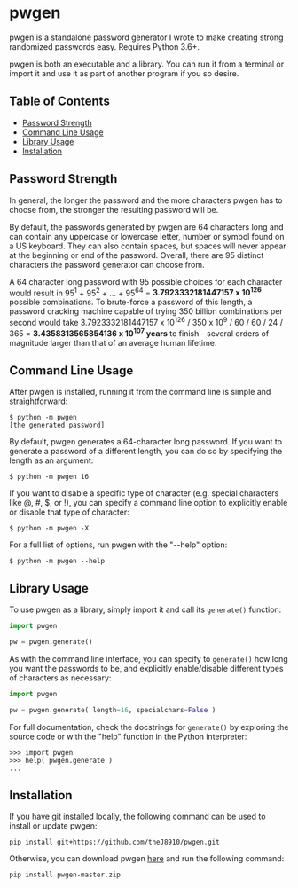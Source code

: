 pwgen
=====

pwgen is a standalone password generator I wrote to make creating strong randomized passwords easy. Requires Python 3.6+.

pwgen is both an executable and a library. You can run it from a terminal or import it and use it as part of another program if you so desire.

Table of Contents
-----------------
* [Password Strength](#password-strength)
* [Command Line Usage](#command-line-usage)
* [Library Usage](#library-usage)
* [Installation](#installation)

Password Strength
-----------------
In general, the longer the password and the more characters pwgen has to choose from, the stronger the resulting password will be.

By default, the passwords generated by pwgen are 64 characters long and can contain any uppercase or lowercase letter, number or symbol found on a US keyboard.
They can also contain spaces, but spaces will never appear at the beginning or end of the password.
Overall, there are 95 distinct characters the password generator can choose from.

A 64 character long password with 95 possible choices for each character would result in 95<sup>1</sup> + 95<sup>2</sup> + ... + 95<sup>64</sup> = **3.7923332181447157 x 10<sup>126</sup>** possible combinations.
To brute-force a password of this length, a password cracking machine capable of trying 350 billion combinations per second would take 3.7923332181447157 x 10<sup>126</sup> / 350 x 10<sup>9</sup> / 60 / 60 / 24 / 365 = **3.4358313565854136 x 10<sup>107</sup> years** to finish - several orders of magnitude larger than that of an average human lifetime.

Command Line Usage
------------------
After pwgen is installed, running it from the command line is simple and straightforward:
```shell
$ python -m pwgen
[the generated password]
```

By default, pwgen generates a 64-character long password. If you want to generate a password of a different length, you can do so by specifying the length as an argument:
```shell
$ python -m pwgen 16
```

If you want to disable a specific type of character (e.g. special characters like @, #, $, or !), you can specify a command line option to explicitly enable or disable that type of character:
```shell
$ python -m pwgen -X
```

For a full list of options, run pwgen with the "--help" option:
```shell
$ python -m pwgen --help
```

Library Usage
-------------
To use pwgen as a library, simply import it and call its `generate()` function:
```python
import pwgen

pw = pwgen.generate()
```

As with the command line interface, you can specify to `generate()` how long you want the passwords to be, and explicitly enable/disable different types of characters as necessary:
```python
import pwgen

pw = pwgen.generate( length=16, specialchars=False )
```

For full documentation, check the docstrings for `generate()` by exploring the source code or with the "help" function in the Python interpreter:
```
>>> import pwgen
>>> help( pwgen.generate )
...
```

Installation
------------
If you have git installed locally, the following command can be used to install or update pwgen:

`pip install git+https://github.com/theJ8910/pwgen.git`

Otherwise, you can download pwgen [here](https://github.com/theJ8910/pwgen/archive/master.zip) and run the following command:

`pip install pwgen-master.zip`
